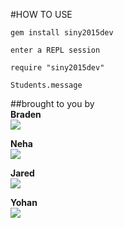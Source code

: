 #HOW TO USE  

`gem install siny2015dev`  

`enter a REPL session`

`require "siny2015dev"`  

`Students.message`  

##brought to you by  
**Braden**  
![](http://i.giphy.com/11KwSr3SElvVQI.gif)  

**Neha**  
![](http://i.giphy.com/14cF3BtmNmSGfC.gif)  

**Jared**  
![](http://i.giphy.com/WUuBBKNChNnzy.gif)  

**Yohan**  
![](http://i.giphy.com/OZaEOUnVK0vJu.gif)  


  
